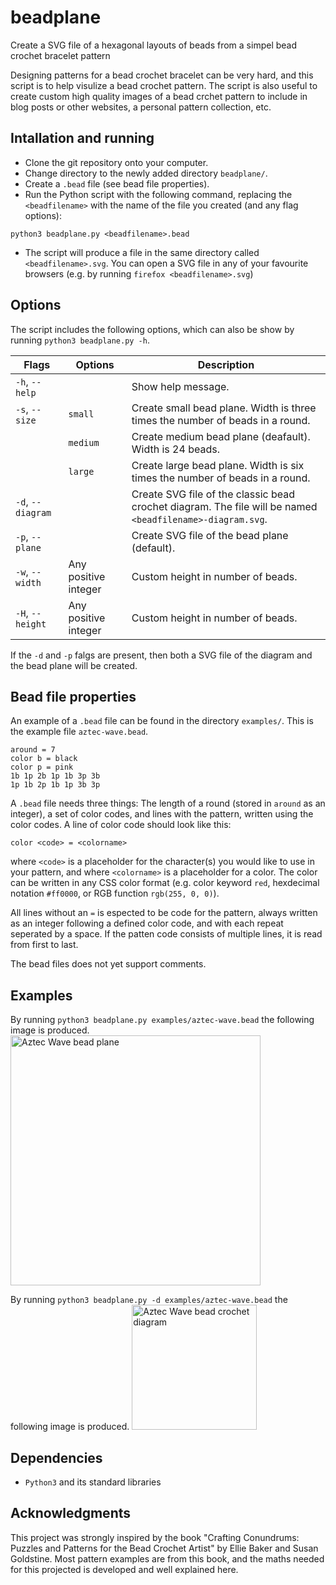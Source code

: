 # beadplane
Create a SVG file of a hexagonal layouts of beads from a simpel bead crochet bracelet pattern

Designing patterns for a bead crochet bracelet can be very hard, and this script is to help visulize a bead crochet pattern.
The script is also useful to create custom high quality images of a bead crchet pattern to include in blog posts or other websites, a personal pattern collection, etc.

## Intallation and running
* Clone the git repository onto your computer.
* Change directory to the newly added directory `beadplane/`.
* Create a `.bead` file (see bead file properties).
* Run the Python script with the following command, replacing the `<beadfilename>` with the name of the file you created (and any flag options):
```
python3 beadplane.py <beadfilename>.bead
```
* The script will produce a file in the same directory called `<beadfilename>.svg`.
You can open a SVG file in any of your favourite browsers (e.g. by running `firefox <beadfilename>.svg`)

## Options
The script includes the following options, which can also be show by running `python3 beadplane.py -h`.

| Flags             | Options              | Description                                                                                               |
|-------------------|----------------------|-----------------------------------------------------------------------------------------------------------|
| `-h`, `--help`    |                      | Show help message.                                                                                        |
| `-s`, `--size`    | `small`              | Create small bead plane. Width is three times the number of beads in a round.                             |
|                   | `medium`             | Create medium bead plane (deafault). Width is 24 beads.                                                   |
|                   | `large`              | Create large bead plane. Width is six times the number of beads in a round.                               |
| `-d`, `--diagram` |                      | Create SVG file of the classic bead crochet diagram. The file will be named `<beadfilename>-diagram.svg`. |
| `-p`, `--plane`   |                      | Create SVG file of the bead plane (default).                                                              |
| `-w`, `--width`   | Any positive integer | Custom height in number of beads.                                                                         |
| `-H`, `--height`  | Any positive integer | Custom height in number of beads.                                                                         |

If the `-d` and `-p` falgs are present, then both a SVG file of the diagram and the bead plane will be created.

## Bead file properties
An example of a `.bead` file can be found in the directory `examples/`.
This is the example file `aztec-wave.bead`.
```
around = 7
color b = black
color p = pink
1b 1p 2b 1p 1b 3p 3b
1p 1b 2p 1b 1p 3b 3p
```

A `.bead` file needs three things: The length of a round (stored in `around` as an integer), a set of color codes, and lines with the pattern, written using the color codes.
A line of color code should look like this:
```
color <code> = <colorname>
```
where `<code>` is a placeholder for the character(s) you would like to use in your pattern, and where `<colorname>` is a placeholder for a color.
The color can be written in any CSS color format (e.g. color keyword `red`, hexdecimal notation `#ff0000`, or RGB function `rgb(255, 0, 0)`).

All lines without an `=` is espected to be code for the pattern, always written as an integer following a defined color code, and with each repeat seperated by a space.
If the patten code consists of multiple lines, it is read from first to last.

The bead files does not yet support comments.

## Examples
By running `python3 beadplane.py examples/aztec-wave.bead` the following image is produced.
<img src=".media/aztec-wave.svg" alt="Aztec Wave bead plane" width="400"/>

By running `python3 beadplane.py -d examples/aztec-wave.bead` the following image is produced.
<img src=".media/aztec-wave-diagram.svg" alt="Aztec Wave bead crochet diagram" width="200"/>

## Dependencies
* `Python3` and its standard libraries

## Acknowledgments
This project was strongly inspired by the book "Crafting Conundrums: Puzzles and Patterns for the Bead Crochet Artist" by Ellie Baker and Susan Goldstine.
Most pattern examples are from this book, and the maths needed for this projected is developed and well explained here.
